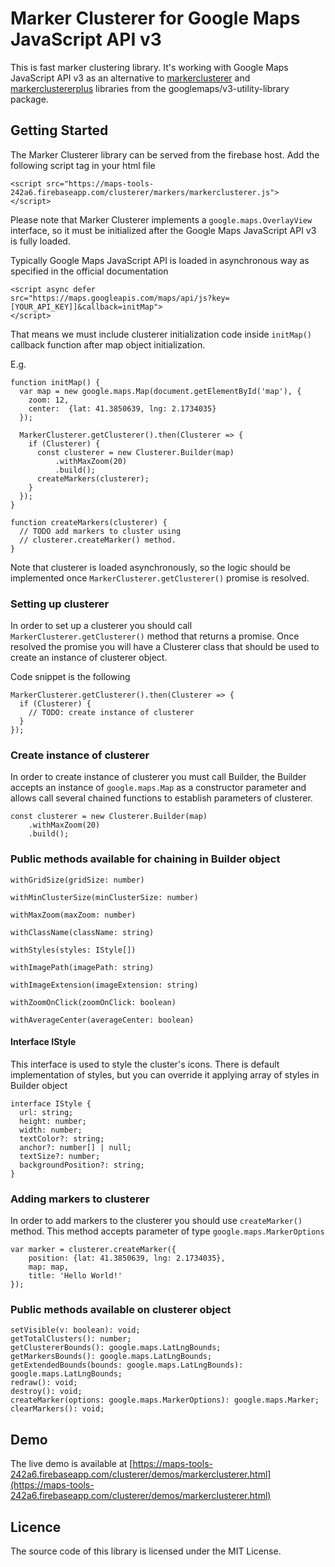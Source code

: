 # Marker Clusterer for Google Maps JavaScript API v3

This is fast marker clustering library. It's working with Google Maps JavaScript API v3 as an alternative to [markerclusterer](https://github.com/googlemaps/v3-utility-library/tree/master/packages/markerclusterer) and [markerclustererplus](https://github.com/googlemaps/v3-utility-library/tree/master/packages/markerclustererplus) libraries from the googlemaps/v3-utility-library package.

## Getting Started

The Marker Clusterer library can be served from the firebase host. Add the following script tag in your html file

    <script src="https://maps-tools-242a6.firebaseapp.com/clusterer/markers/markerclusterer.js">
    </script>

Please note that Marker Clusterer implements a `google.maps.OverlayView` interface, so it must be initialized after the Google Maps JavaScript API v3 is fully loaded.

Typically Google Maps JavaScript API is loaded in asynchronous way as specified in the official documentation

    <script async defer
    src="https://maps.googleapis.com/maps/api/js?key=[YOUR_API_KEY]]&callback=initMap">
    </script>

That means we must include clusterer initialization code inside `initMap()` callback function after map object initialization.

E.g.

    function initMap() {
      var map = new google.maps.Map(document.getElementById('map'), {
        zoom: 12,
        center:  {lat: 41.3850639, lng: 2.1734035}
      });

      MarkerClusterer.getClusterer().then(Clusterer => {
        if (Clusterer) {
          const clusterer = new Clusterer.Builder(map)
              .withMaxZoom(20)
              .build();
          createMarkers(clusterer);
        }
      });
    }

    function createMarkers(clusterer) {
      // TODO add markers to cluster using
      // clusterer.createMarker() method.
    }

Note that clusterer is loaded asynchronously, so the logic should be implemented once `MarkerClusterer.getClusterer()` promise is resolved.

### Setting up clusterer

In order to set up a clusterer you should call `MarkerClusterer.getClusterer()` method that returns a promise. Once resolved the promise you will have a Clusterer class that should be used to create an instance of clusterer object.

Code snippet is the following

    MarkerClusterer.getClusterer().then(Clusterer => {
      if (Clusterer) {
        // TODO: create instance of clusterer
      }
    });

### Create instance of clusterer

In order to create instance of clusterer you must call Builder, the Builder accepts an instance of `google.maps.Map` as a constructor parameter and allows call several chained functions to establish parameters of clusterer.

    const clusterer = new Clusterer.Builder(map)
        .withMaxZoom(20)
        .build();

### Public methods available for chaining in Builder object

    withGridSize(gridSize: number)

    withMinClusterSize(minClusterSize: number)

    withMaxZoom(maxZoom: number)

    withClassName(className: string)

    withStyles(styles: IStyle[])

    withImagePath(imagePath: string)

    withImageExtension(imageExtension: string)

    withZoomOnClick(zoomOnClick: boolean)

    withAverageCenter(averageCenter: boolean)

#### Interface IStyle

This interface is used to style the cluster's icons. There is default implementation of styles, but you can override it applying array of styles in Builder object

    interface IStyle {
      url: string;
      height: number;
      width: number;
      textColor?: string;
      anchor?: number[] | null;
      textSize?: number;
      backgroundPosition?: string;
    }

### Adding markers to clusterer

In order to add markers to the clusterer you should use `createMarker()` method. This method accepts parameter of type `google.maps.MarkerOptions`

    var marker = clusterer.createMarker({
        position: {lat: 41.3850639, lng: 2.1734035},
        map: map,
        title: 'Hello World!'
    });

### Public methods available on clusterer object

    setVisible(v: boolean): void;
    getTotalClusters(): number;
    getClustererBounds(): google.maps.LatLngBounds;
    getMarkersBounds(): google.maps.LatLngBounds;
    getExtendedBounds(bounds: google.maps.LatLngBounds): google.maps.LatLngBounds;
    redraw(): void;
    destroy(): void;
    createMarker(options: google.maps.MarkerOptions): google.maps.Marker;
    clearMarkers(): void;

## Demo

The live demo is available at [https://maps-tools-242a6.firebaseapp.com/clusterer/demos/markerclusterer.html](https://maps-tools-242a6.firebaseapp.com/clusterer/demos/markerclusterer.html)

## Licence

The source code of this library is licensed under the MIT License.
